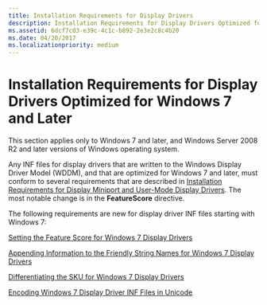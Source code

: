 ```yaml
---
title: Installation Requirements for Display Drivers
description: Installation Requirements for Display Drivers Optimized for Windows 7 and Later
ms.assetid: 6dcf7c03-e39c-4c1c-b892-2e3e2c8c4b20
ms.date: 04/20/2017
ms.localizationpriority: medium
---
```


# Installation Requirements for Display Drivers Optimized for Windows 7 and Later


This section applies only to Windows 7 and later, and Windows Server 2008 R2 and later versions of Windows operating system.

Any INF files for display drivers that are written to the Windows Display Driver Model (WDDM), and that are optimized for Windows 7 and later, must conform to several requirements that are described in [Installation Requirements for Display Miniport and User-Mode Display Drivers](installing-display-miniport-and-user-mode-display-drivers.md). The most notable change is in the **FeatureScore** directive.

The following requirements are new for display driver INF files starting with Windows 7:

[Setting the Feature Score for Windows 7 Display Drivers](setting-the-feature-score-for-windows-7-display-drivers.md)

[Appending Information to the Friendly String Names for Windows 7 Display Drivers](appending-information-to-the-friendly-string-names-for-windows-7-displ.md)

[Differentiating the SKU for Windows 7 Display Drivers](differentiating-the-sku-for-windows-7-display-drivers.md)

[Encoding Windows 7 Display Driver INF Files in Unicode](encoding-windows-7-display-driver-inf-files-in-unicode.md)

 

 





